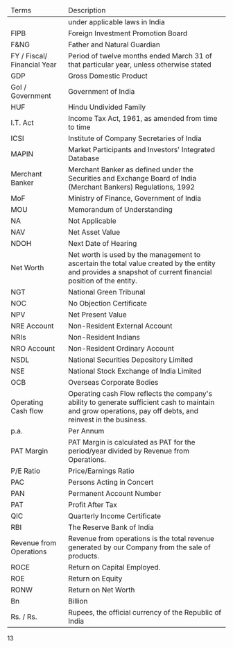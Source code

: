 <table><thead><tr><td>Terms</td><td>Description</td></tr></thead><tbody><tr><td></td><td>under applicable laws in India</td></tr><tr><td>FIPB</td><td>Foreign Investment Promotion Board</td></tr><tr><td>F&NG</td><td>Father and Natural Guardian</td></tr><tr><td>FY / Fiscal/ Financial Year</td><td>Period of twelve months ended March 31 of that particular year, unless otherwise stated</td></tr><tr><td>GDP</td><td>Gross Domestic Product</td></tr><tr><td>GoI / Government</td><td>Government of India</td></tr><tr><td>HUF</td><td>Hindu Undivided Family</td></tr><tr><td>I.T. Act</td><td>Income Tax Act, 1961, as amended from time to time</td></tr><tr><td>ICSI</td><td>Institute of Company Secretaries of India</td></tr><tr><td>MAPIN</td><td>Market Participants and Investors' Integrated Database</td></tr><tr><td>Merchant Banker</td><td>Merchant Banker as defined under the Securities and Exchange Board of India (Merchant Bankers) Regulations, 1992</td></tr><tr><td>MoF</td><td>Ministry of Finance, Government of India</td></tr><tr><td>MOU</td><td>Memorandum of Understanding</td></tr><tr><td>NA</td><td>Not Applicable</td></tr><tr><td>NAV</td><td>Net Asset Value</td></tr><tr><td>NDOH</td><td>Next Date of Hearing</td></tr><tr><td>Net Worth</td><td>Net worth is used by the management to ascertain the total value created by the entity and provides a snapshot of current financial position of the entity.</td></tr><tr><td>NGT</td><td>National Green Tribunal</td></tr><tr><td>NOC</td><td>No Objection Certificate</td></tr><tr><td>NPV</td><td>Net Present Value</td></tr><tr><td>NRE Account</td><td>Non-Resident External Account</td></tr><tr><td>NRIs</td><td>Non-Resident Indians</td></tr><tr><td>NRO Account</td><td>Non-Resident Ordinary Account</td></tr><tr><td>NSDL</td><td>National Securities Depository Limited</td></tr><tr><td>NSE</td><td>National Stock Exchange of India Limited</td></tr><tr><td>OCB</td><td>Overseas Corporate Bodies</td></tr><tr><td>Operating Cash flow</td><td>Operating cash Flow reflects the company's ability to generate sufficient cash to maintain and grow operations, pay off debts, and reinvest in the business.</td></tr><tr><td>p.a.</td><td>Per Annum</td></tr><tr><td>PAT Margin</td><td>PAT Margin is calculated as PAT for the period/year divided by Revenue from Operations.</td></tr><tr><td>P/E Ratio</td><td>Price/Earnings Ratio</td></tr><tr><td>PAC</td><td>Persons Acting in Concert</td></tr><tr><td>PAN</td><td>Permanent Account Number</td></tr><tr><td>PAT</td><td>Profit After Tax</td></tr><tr><td>QIC</td><td>Quarterly Income Certificate</td></tr><tr><td>RBI</td><td>The Reserve Bank of India</td></tr><tr><td>Revenue from Operations</td><td>Revenue from operations is the total revenue generated by our Company from the sale of products.</td></tr><tr><td>ROCE</td><td>Return on Capital Employed.</td></tr><tr><td>ROE</td><td>Return on Equity</td></tr><tr><td>RONW</td><td>Return on Net Worth</td></tr><tr><td>Bn</td><td>Billion</td></tr><tr><td>Rs. / Rs.</td><td>Rupees, the official currency of the Republic of India</td></tr></tbody></table>

13